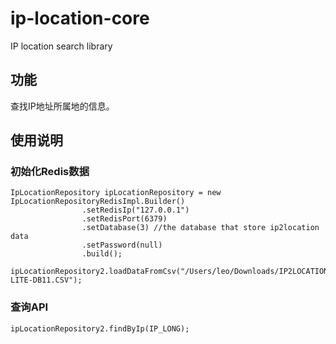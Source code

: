 # ip-location-core
IP location search library

## 功能
查找IP地址所属地的信息。

## 使用说明
### 初始化Redis数据
```
IpLocationRepository ipLocationRepository = new IpLocationRepositoryRedisImpl.Builder()
                .setRedisIp("127.0.0.1")
                .setRedisPort(6379)
                .setDatabase(3) //the database that store ip2location data
                .setPassword(null)
                .build();

ipLocationRepository2.loadDataFromCsv("/Users/leo/Downloads/IP2LOCATION-LITE-DB11.CSV");
```
### 查询API
```
ipLocationRepository2.findByIp(IP_LONG);
```

